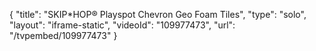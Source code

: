 {
    "title": "SKIP*HOP&reg; Playspot Chevron Geo Foam Tiles",
    "type": "solo",
    "layout": "iframe-static",
    "videoId": "109977473",
    "url": "\/tvpembed\/109977473"
}